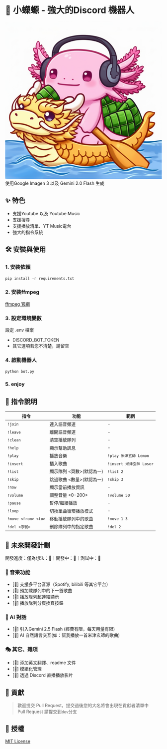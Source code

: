 # 🎵 小蠑螈 - 強大的Discord 機器人

![小蠑螈-端午節特別版](/icon/dragon_boat_festival_version.png)
使用Google Imagen 3 以及 Gemini 2.0 Flash 生成

## ✨ 特色

- 支援Youtube 以及 Youtube Music
- 支援搜尋
- 支援播放清單、YT Music電台
- 強大的指令系統

## 🛠️ 安裝與使用

### 1. 安裝依賴
`pip install -r requirements.txt`

### 2. 安裝ffmpeg
[ffmpeg 官網](https://ffmpeg.org/download.html)

### 3. 設定環境變數
設定 .env 檔案
- DISCORD_BOT_TOKEN
- 其它選項若您不清楚，請留空

### 4. 啟動機器人
`python bot.py`

### 5. enjoy

## 📜 指令說明
| 指令 | 功能 | 範例 |
|------|------|------|
| `!join` | 連入語音頻道 | - |
| `!leave` | 離開語音頻道 | - |
| `!clean` | 清空播放隊列 | - |
| `!help` | 顯示幫助訊息 | - |
| `!play` | 播放音樂 | `!play 米津玄師 Lemon` |
| `!insert` | 插入歌曲 | `!insert 米津玄師 Loser` |
| `!list` | 顯示隊列 <頁數>(默認為一) | `!list 2` |
| `!skip` | 跳過歌曲 <數量>(默認為一) | `!skip 3` |
| `!now` | 顯示當前播放資訊 | - |
| `!volume` | 調整音量 <0-200> | `!volume 50` |
| `!pause` | 暫停/繼續播放 | - |
| `!loop` | 切換單曲循環播放模式 | - |
| `!move <from> <to>` | 移動播放隊列中的歌曲 | `!move 1 3` |
| `!del <序號>` | 刪除隊列中的指定歌曲 | `!del 2` |

## 🚀 未來開發計劃

開發進度：僅為想法：💭｜開發中：🔨｜測試中：🧪

### 🎵 音樂功能
- [🔨] 支援多平台音源（Spotify, bilibili 等其它平台）
- [🧪] 預加載隊列中的下一首歌曲
- [🧪] 播放隊列超連結顯示
- [🧪] 播放隊列分頁換頁按鈕

### 🤖 AI 對話
- [🔨] 引入Gemini 2.5 Flash (經費有限，每天用量有限)
- [🔨] AI 自然語言交互(如：幫我播放一首米津玄師的歌曲)

### 🎭 其它、雜項
- [🔨] 添加英文翻譯、readme 文件
- [🔨] 模組化管理
- [💭] 透過 Discord 直播播放影片

## 📝 貢獻

> 歡迎提交 Pull Request，提交過後您的大名將會出現在貢獻者清單中<br>
> Pull Request 請提交到`dev`分支

## 📄 授權
[MIT License](LICENSE)
